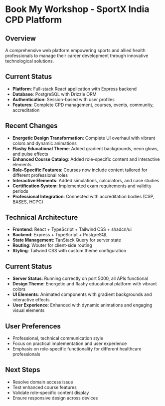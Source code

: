 # Book My Workshop - SportX India CPD Platform

## Overview
A comprehensive web platform empowering sports and allied health professionals to manage their career development through innovative technological solutions.

## Current Status
- **Platform**: Full-stack React application with Express backend
- **Database**: PostgreSQL with Drizzle ORM
- **Authentication**: Session-based with user profiles
- **Features**: Complete CPD management, courses, events, community, accreditation

## Recent Changes
- **Energetic Design Transformation**: Complete UI overhaul with vibrant colors and dynamic animations
- **Flashy Educational Theme**: Added gradient backgrounds, neon glows, and pulse effects
- **Enhanced Course Catalog**: Added role-specific content and interactive elements
- **Role-Specific Features**: Courses now include content tailored for different professional roles
- **Interactive Elements**: Added simulations, calculators, and case studies
- **Certification System**: Implemented exam requirements and validity periods
- **Professional Integration**: Connected with accreditation bodies (CSP, BASES, HCPC)

## Technical Architecture
- **Frontend**: React + TypeScript + Tailwind CSS + shadcn/ui
- **Backend**: Express + TypeScript + PostgreSQL
- **State Management**: TanStack Query for server state
- **Routing**: Wouter for client-side routing
- **Styling**: Tailwind CSS with custom theme configuration

## Current Status
- **Server Status**: Running correctly on port 5000, all APIs functional
- **Design Theme**: Energetic and flashy educational platform with vibrant colors
- **UI Elements**: Animated components with gradient backgrounds and interactive effects
- **User Experience**: Enhanced with dynamic animations and engaging visual elements

## User Preferences
- Professional, technical communication style
- Focus on practical implementation and user experience
- Emphasis on role-specific functionality for different healthcare professionals

## Next Steps
- Resolve domain access issue
- Test enhanced course features
- Validate role-specific content display
- Ensure responsive design across devices